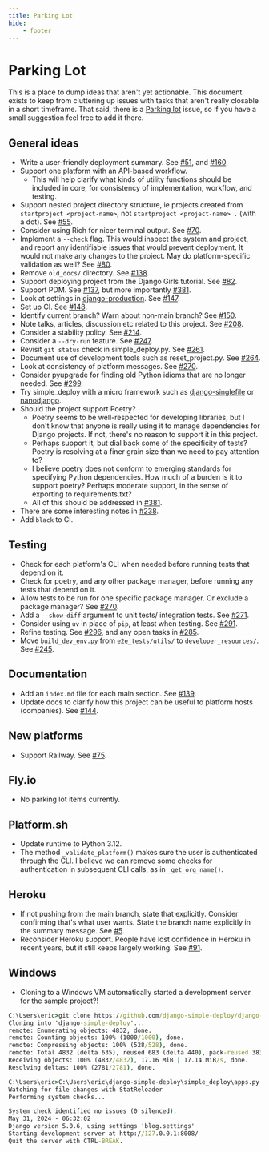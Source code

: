 ```yaml
---
title: Parking Lot
hide:
    - footer
---
```


# Parking Lot

This is a place to dump ideas that aren't yet actionable. This document exists to keep from cluttering up issues with tasks that aren't really closable in a short timeframe. That said, there is a [Parking lot](https://github.com/django-simple-deploy/django-simple-deploy/issues/337) issue, so if you have a small suggestion feel free to add it there.

General ideas
---

- Write a user-friendly deployment summary. See [#51](https://github.com/django-simple-deploy/django-simple-deploy/issues/51), and [#160](https://github.com/django-simple-deploy/django-simple-deploy/issues/160).
- Support one platform with an API-based workflow.
    - This will help clarify what kinds of utility functions should be included in core, for consistency of implementation, workflow, and testing.
- Support nested project directory structure, ie projects created from `startproject <project-name>`, not `startproject <project-name> .` (with a dot). See [#55](https://github.com/django-simple-deploy/django-simple-deploy/issues/55).
- Consider using Rich for nicer terminal output. See [#70](https://github.com/django-simple-deploy/django-simple-deploy/issues/70).
- Implement a `--check` flag. This would inspect the system and project, and report any identifiable issues that would prevent deployment. It would not make any changes to the project. May do platform-specific validation as well? See [#80](https://github.com/django-simple-deploy/django-simple-deploy/issues/80).
- Remove `old_docs/` directory. See [#138](https://github.com/django-simple-deploy/django-simple-deploy/issues/138).
- Support deploying project from the Django Girls tutorial. See [#82](https://github.com/django-simple-deploy/django-simple-deploy/issues/82).
- Support PDM. See [#137](https://github.com/django-simple-deploy/django-simple-deploy/issues/137), but more importantly [#381](https://github.com/django-simple-deploy/django-simple-deploy/issues/381).
- Look at settings in [django-production](https://github.com/lincolnloop/django-production). See [#147](https://github.com/django-simple-deploy/django-simple-deploy/issues/147).
- Set up CI. See [#148](https://github.com/django-simple-deploy/django-simple-deploy/issues/148).
- Identify current branch? Warn about non-main branch? See [#150](https://github.com/django-simple-deploy/django-simple-deploy/issues/150).
- Note talks, articles, discussion etc related to this project. See [#208](https://github.com/django-simple-deploy/django-simple-deploy/issues/208).
- Consider a stability policy. See [#214](https://github.com/django-simple-deploy/django-simple-deploy/issues/214).
- Consider a `--dry-run` feature. See [#247](https://github.com/django-simple-deploy/django-simple-deploy/issues/247).
- Revisit `git status` check in simple_deploy.py. See [#261](https://github.com/django-simple-deploy/django-simple-deploy/issues/261).
- Document use of development tools such as reset_project.py. See [#264](https://github.com/django-simple-deploy/django-simple-deploy/issues/264).
- Look at consistency of platform messages. See [#270](https://github.com/django-simple-deploy/django-simple-deploy/issues/264).
- Consider pyupgrade for finding old Python idioms that are no longer needed. See [#299](https://github.com/django-simple-deploy/django-simple-deploy/issues/299).
- Try simple_deploy with a micro framework such as [django-singlefile](https://github.com/andrewgodwin/django-singlefile) or [nanodjango](https://github.com/radiac/nanodjango).
- Should the project support Poetry?
    - Poetry seems to be well-respected for developing libraries, but I don't know that anyone is really using it to manage dependencies for Django projects. If not, there's no reason to support it in this project.
    - Perhaps support it, but dial back some of the specificity of tests? Poetry is resolving at a finer grain size than we need to pay attention to?
    - I believe poetry does not conform to emerging standards for specifying Python dependencies. How much of a burden is it to support poetry? Perhaps moderate support, in the sense of exporting to requirements.txt?
    - All of this should be addressed in [#381](https://github.com/django-simple-deploy/django-simple-deploy/issues/381).
- There are some interesting notes in [#238](https://github.com/django-simple-deploy/django-simple-deploy/issues/238).
- Add `black` to CI.

Testing
---

- Check for each platform's CLI when needed before running tests that depend on it.
- Check for poetry, and any other package manager, before running any tests that depend on it.
- Allow tests to be run for one specific package manager. Or exclude a package manager? See [#270](https://github.com/django-simple-deploy/django-simple-deploy/issues/270).
- Add a `--show-diff` argument to unit tests/ integration tests. See [#271](https://github.com/django-simple-deploy/django-simple-deploy/issues/271).
- Consider using `uv` in place of `pip`, at least when testing. See [#291](https://github.com/django-simple-deploy/django-simple-deploy/issues/291).
- Refine testing. See [#296](https://github.com/django-simple-deploy/django-simple-deploy/issues/296), and any open tasks in [#285](https://github.com/django-simple-deploy/django-simple-deploy/issues/285).
- Move `build_dev_env.py` from `e2e_tests/utils/` to `developer_resources/`. See [#245](https://github.com/django-simple-deploy/django-simple-deploy/issues/245).

Documentation
---

- Add an `index.md` file for each main section. See [#139](https://github.com/django-simple-deploy/django-simple-deploy/issues/139).
- Update docs to clarify how this project can be useful to platform hosts (companies). See [#144](https://github.com/django-simple-deploy/django-simple-deploy/issues/144).

New platforms
---

- Support Railway. See [#75](https://github.com/django-simple-deploy/django-simple-deploy/issues/75).


Fly.io
---

- No parking lot items currently.

Platform.sh
---

- Update runtime to Python 3.12.
- The method `_validate_platform()` makes sure the user is authenticated through the CLI. I believe we can remove some checks for authentication in subsequent CLI calls, as in `_get_org_name()`.


Heroku
---

- If not pushing from the main branch, state that explicitly. Consider confirming that's what user wants. State the branch name explicitly in the summary message. See [#5](https://github.com/django-simple-deploy/django-simple-deploy/issues/5).
- Reconsider Heroku support. People have lost confidence in Heroku in recent years, but it still keeps largely working. See [#91](https://github.com/django-simple-deploy/django-simple-deploy/issues/91).


Windows
---

- Cloning to a Windows VM automatically started a development server for the sample project?!

```cmd
C:\Users\eric>git clone https://github.com/django-simple-deploy/django-simple-deploy.git
Cloning into 'django-simple-deploy'...
remote: Enumerating objects: 4832, done.
remote: Counting objects: 100% (1000/1000), done.
remote: Compressing objects: 100% (528/528), done.
remote: Total 4832 (delta 635), reused 683 (delta 440), pack-reused 3832
Receiving objects: 100% (4832/4832), 17.16 MiB | 17.14 MiB/s, done.
Resolving deltas: 100% (2781/2781), done.

C:\Users\eric>C:\Users\eric\django-simple-deploy\simple_deploy\apps.py changed, reloading.
Watching for file changes with StatReloader
Performing system checks...

System check identified no issues (0 silenced).
May 31, 2024 - 06:32:02
Django version 5.0.6, using settings 'blog.settings'
Starting development server at http://127.0.0.1:8008/
Quit the server with CTRL-BREAK.
```